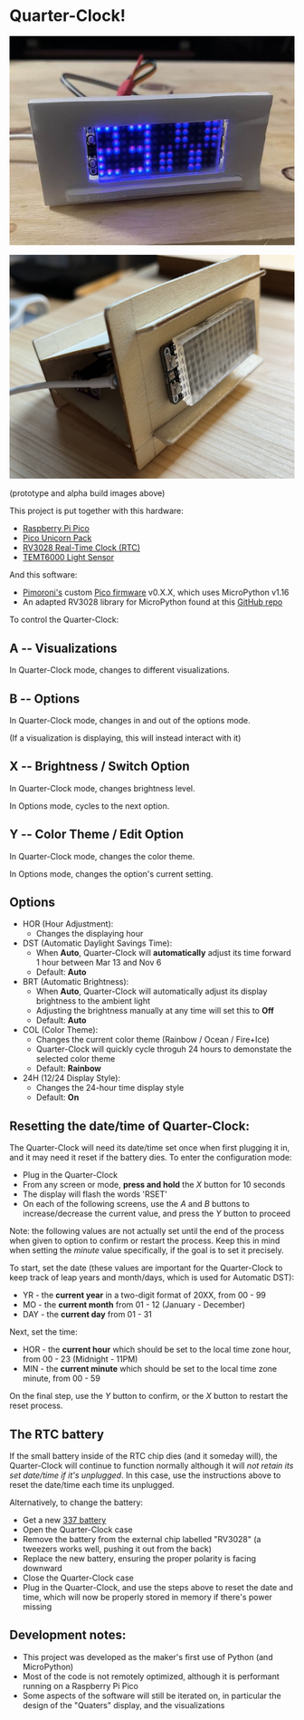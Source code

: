 # Quarter-Clock!

![Prototype Image](/media/prototype.jpg "Prototype Image")

![Prototype Image](/media/beta.jpeg "Beta Image")

(prototype and alpha build images above)

This project is put together with this hardware:

- [Raspberry Pi Pico](https://shop.pimoroni.com/products/raspberry-pi-pico?variant=32402092294227)
- [Pico Unicorn Pack](https://shop.pimoroni.com/products/pico-unicorn-pack)
- [RV3028 Real-Time Clock (RTC)](https://shop.pimoroni.com/products/rv3028-real-time-clock-rtc-breakout)
- [TEMT6000 Light Sensor](https://www.amazon.com/HiLetgo-TEMT6000-Sensor-Professional-Arduino/dp/B07WDW9BHD/ref=sr_1_3?crid=UP8D28EVTBIA&keywords=temt6000&qid=1641287814&sprefix=temt600%2Caps%2C323&sr=8-3)

And this software:

- [Pimoroni's](https://shop.pimoroni.com) custom [Pico firmware](https://github.com/pimoroni/pimoroni-pico) v0.X.X, which uses MicroPython v1.16
- An adapted RV3028 library for MicroPython found at this [GitHub repo](https://github.com/x10dit/rv3028_rtc)

To control the Quarter-Clock:

## A -- Visualizations

In Quarter-Clock mode, changes to different visualizations.

## B -- Options

In Quarter-Clock mode, changes in and out of the options mode.

(If a visualization is displaying, this will instead interact with it)

## X -- Brightness / Switch Option

In Quarter-Clock mode, changes brightness level.

In Options mode, cycles to the next option.

## Y -- Color Theme / Edit Option

In Quarter-Clock mode, changes the color theme.

In Options mode, changes the option's current setting.

## Options

- HOR (Hour Adjustment):
  - Changes the displaying hour
- DST (Automatic Daylight Savings Time):
  - When **Auto**, Quarter-Clock will **automatically** adjust its time forward 1 hour between Mar 13 and Nov 6
  - Default: **Auto**
- BRT (Automatic Brightness):
  - When **Auto**, Quarter-Clock will automatically adjust its display brightness to the ambient light
  - Adjusting the brightness manually at any time will set this to **Off**
  - Default: **Auto**
- COL (Color Theme):
  - Changes the current color theme (Rainbow / Ocean / Fire+Ice)
  - Quarter-Clock will quickly cycle throguh 24 hours to demonstate the selected color theme
  - Default: **Rainbow**
- 24H (12/24 Display Style):
  - Changes the 24-hour time display style
  - Default: **On**

## Resetting the date/time of Quarter-Clock:

The Quarter-Clock will need its date/time set once when first plugging it in, and it may need it reset if the battery dies. To enter the configuration mode:

- Plug in the Quarter-Clock
- From any screen or mode, **press and hold** the _X_ button for 10 seconds
- The display will flash the words 'RSET'
- On each of the following screens, use the _A_ and _B_ buttons to increase/decrease the current value, and press the _Y_ button to proceed

Note: the following values are not actually set until the end of the process when given to option to confirm or restart the process. Keep this in mind when setting the _minute_ value specifically, if the goal is to set it precisely.

To start, set the date (these values are important for the Quarter-Clock to keep track of leap years and month/days, which is used for Automatic DST):

- YR - the **current year** in a two-digit format of 20XX, from 00 - 99
- MO - the **current month** from 01 - 12 (January - December)
- DAY - the **current day** from 01 - 31

Next, set the time:

- HOR - the **current hour** which should be set to the local time zone hour, from 00 - 23 (Midnight - 11PM)
- MIN - the **current minute** which should be set to the local time zone minute, from 00 - 59

On the final step, use the _Y_ button to confirm, or the _X_ button to restart the reset process.

## The RTC battery

If the small battery inside of the RTC chip dies (and it someday will), the Quarter-Clock will continue to function normally although it will _not retain its set date/time if it's unplugged_. In this case, use the instructions above to reset the date/time each time its unplugged.

Alternatively, to change the battery:

- Get a new [337 battery](https://www.amazon.com/Energizer-337-Button-Cell-Battery/dp/B001C1FZ6K)
- Open the Quarter-Clock case
- Remove the battery from the external chip labelled "RV3028" (a tweezers works well, pushing it out from the back)
- Replace the new battery, ensuring the proper polarity is facing downward
- Close the Quarter-Clock case
- Plug in the Quarter-Clock, and use the steps above to reset the date and time, which will now be properly stored in memory if there's power missing

## Development notes:

- This project was developed as the maker's first use of Python (and MicroPython)
- Most of the code is not remotely optimized, although it is performant running on a Raspberry Pi Pico
- Some aspects of the software will still be iterated on, in particular the design of the "Quaters" display, and the visualizations
